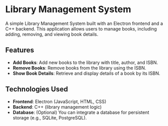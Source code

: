 # Library Management System

A simple Library Management System built with an Electron frontend and a C++ backend. This application allows users to manage books, including adding, removing, and viewing book details.

## Features

- **Add Books**: Add new books to the library with title, author, and ISBN.
- **Remove Books**: Remove books from the library using the ISBN.
- **Show Book Details**: Retrieve and display details of a book by its ISBN.

## Technologies Used

- **Frontend**: Electron (JavaScript, HTML, CSS)
- **Backend**: C++ (library management logic)
- **Database**: (Optional) You can integrate a database for persistent storage (e.g., SQLite, PostgreSQL).

